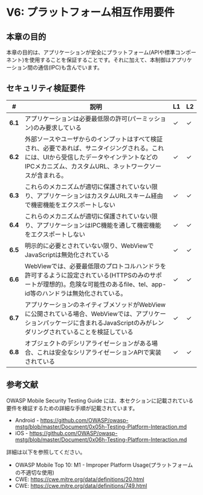 # V6: プラットフォーム相互作用要件

## 本章の目的

本章の目的は、アプリケーションが安全にプラットフォーム(APIや標準コンポーネント)を使用することを保証することです。それに加えて、本制御はアプリケーション間の通信(IPC)も含んでいます。

## セキュリティ検証要件

| # | 説明 | L1 | L2 |
| --- | --- | --- | --- |
| **6.1** | アプリケーションは必要最低限の許可(パーミッション)のみ要求している | ✓ | ✓ |
| **6.2** | 外部ソースやユーザからのインプットはすべて検証され、必要であれば、サニタイジングされる。これには、UIから受信したデータやインテントなどのIPCメカニズム、カスタムURL、ネットワークソースが含まれる。 | ✓ | ✓ |
| **6.3** | これらのメカニズムが適切に保護されていない限り、アプリケーションはカスタムURLスキーム経由で機密機能をエクスポートしない | ✓ | ✓ |
| **6.4** | これらのメカニズムが適切に保護されていない限り、アプリケーションはIPC機能を通して機密機能をエクスポートしない | ✓ | ✓ |
| **6.5** | 明示的に必要とされていない限り、WebViewでJavaScriptは無効化されている | ✓ | ✓ |
| **6.6** | WebViewでは、必要最低限のプロトコルハンドラを許可するように設定されている(HTTPSのみのサポートが理想的)。危険な可能性のあるfile、tel、app-id等のハンドラは無効化されている。 | ✓ | ✓ |
| **6.7** | アプリケーションのネイティブメソッドがWebViewに公開されている場合、WebViewでは、アプリケーションパッケージに含まれるJavaScriptのみがレンダリングされていることを検証している | ✓ | ✓ |
| **6.8** | オブジェクトのデシリアライゼーションがある場合、これは安全なシリアライゼーションAPIで実装されている | ✓ | ✓ |

## 参考文献

OWASP Mobile Security Testing Guide には、本セクションに記載されている要件を検証するための詳細な手順が記載されています。

- Android - https://github.com/OWASP/owasp-mstg/blob/master/Document/0x05h-Testing-Platform-Interaction.md
- iOS - https://github.com/OWASP/owasp-mstg/blob/master/Document/0x06h-Testing-Platform-Interaction.md

詳細は以下を参照してください。

- OWASP Mobile Top 10: M1 - Improper Platform Usage(プラットフォームの不適切な使用)
- CWE: https://cwe.mitre.org/data/definitions/20.html
- CWE: https://cwe.mitre.org/data/definitions/749.html
